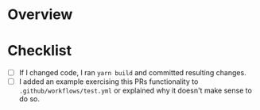 # Overview

# Checklist

- [ ] If I changed code, I ran `yarn build` and committed resulting changes.
- [ ] I added an example exercising this PRs functionality to `.github/workflows/test.yml` or explained why it doesn't make sense to do so.
